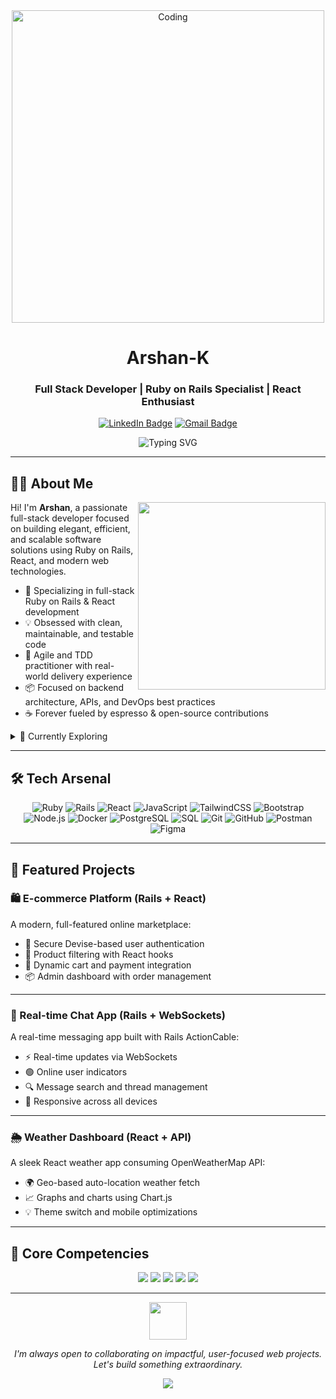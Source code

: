 <div align="center">
  <img src="https://media.giphy.com/media/qgQUggAC3Pfv687qPC/giphy.gif" alt="Coding" width="500">

  # Arshan-K
  ### Full Stack Developer | Ruby on Rails Specialist | React Enthusiast

  [![LinkedIn Badge](https://img.shields.io/badge/-LinkedIn-0077B5?style=for-the-badge&logo=Linkedin&logoColor=white&link=https://www.linkedin.com/in/arshan-khan-61a270294)](https://www.linkedin.com/in/arshan-khan-61a270294)
  [![Gmail Badge](https://img.shields.io/badge/-Gmail-D14836?style=for-the-badge&logo=Gmail&logoColor=white&link=mailto:arsh.kcode@gmail.com)](mailto:arsh.kcode@gmail.com)

  <img src="https://readme-typing-svg.herokuapp.com?font=Fira+Code&pause=1000&color=2E8B57&background=FFFFFF00&width=435&lines=Crafting+Clean+Scalable+Apps;Full+Stack+Engineering+Done+Right;Turning+Coffee+into+Code+Daily" alt="Typing SVG" />
</div>

---

## 👨‍💻 About Me

<img align="right" src="https://media.giphy.com/media/SWoSkN6DxTszqIKEqv/giphy.gif" width="300">

Hi! I'm **Arshan**, a passionate full-stack developer focused on building elegant, efficient, and scalable software solutions using Ruby on Rails, React, and modern web technologies.

- 🚀 Specializing in full-stack Ruby on Rails & React development
- 💡 Obsessed with clean, maintainable, and testable code
- 🔁 Agile and TDD practitioner with real-world delivery experience
- 📦 Focused on backend architecture, APIs, and DevOps best practices
- ☕ Forever fueled by espresso & open-source contributions

<details>
<summary>🌱 Currently Exploring</summary>

- Advanced ActiveRecord optimization patterns
- Scaling React apps with hooks and atomic state
- Integrating Docker-based CI/CD pipelines
- Designing PostgreSQL schemas for performance
</details>

---

## 🛠 Tech Arsenal

<div align="center">

![Ruby](https://img.shields.io/badge/ruby-%23CC342D.svg?style=for-the-badge&logo=ruby&logoColor=white)
![Rails](https://img.shields.io/badge/rails-%23CC0000.svg?style=for-the-badge&logo=ruby-on-rails&logoColor=white)
![React](https://img.shields.io/badge/react-%2320232a.svg?style=for-the-badge&logo=react&logoColor=%2361DAFB)
![JavaScript](https://img.shields.io/badge/javascript-%23323330.svg?style=for-the-badge&logo=javascript&logoColor=%23F7DF1E)
![TailwindCSS](https://img.shields.io/badge/tailwindcss-%2338B2AC.svg?style=for-the-badge&logo=tailwind-css&logoColor=white)
![Bootstrap](https://img.shields.io/badge/bootstrap-%237952B3.svg?style=for-the-badge&logo=bootstrap&logoColor=white)
![Node.js](https://img.shields.io/badge/node.js-%23339933.svg?style=for-the-badge&logo=node.js&logoColor=white)
![Docker](https://img.shields.io/badge/docker-%232496ED.svg?style=for-the-badge&logo=docker&logoColor=white)
![PostgreSQL](https://img.shields.io/badge/postgresql-%23316192.svg?style=for-the-badge&logo=postgresql&logoColor=white)
![SQL](https://img.shields.io/badge/sql-%2300f.svg?style=for-the-badge&logo=sqlite&logoColor=white)
![Git](https://img.shields.io/badge/git-%23F05033.svg?style=for-the-badge&logo=git&logoColor=white)
![GitHub](https://img.shields.io/badge/github-%23181717.svg?style=for-the-badge&logo=github&logoColor=white)
![Postman](https://img.shields.io/badge/postman-%23FF6C37.svg?style=for-the-badge&logo=postman&logoColor=white)
![Figma](https://img.shields.io/badge/figma-%23000000.svg?style=for-the-badge&logo=figma&logoColor=white)

</div>

---

## 🌟 Featured Projects

### 🛍️ E-commerce Platform (Rails + React)

A modern, full-featured online marketplace:

- 🔐 Secure Devise-based user authentication
- 🔎 Product filtering with React hooks
- 🛒 Dynamic cart and payment integration
- 📦 Admin dashboard with order management

---

### 💬 Real-time Chat App (Rails + WebSockets)

A real-time messaging app built with Rails ActionCable:

- ⚡ Real-time updates via WebSockets
- 🟢 Online user indicators
- 🔍 Message search and thread management
- 📱 Responsive across all devices

---

### 🌦 Weather Dashboard (React + API)

A sleek React weather app consuming OpenWeatherMap API:

- 🌍 Geo-based auto-location weather fetch
- 📈 Graphs and charts using Chart.js
- 💡 Theme switch and mobile optimizations

---

## 💼 Core Competencies

<div align="center">

![](https://img.shields.io/badge/Full%20Stack%20Development-brightgreen?style=for-the-badge)
![](https://img.shields.io/badge/API%20Design%20%26%20Integration-blue?style=for-the-badge)
![](https://img.shields.io/badge/Database%20Architecture-purple?style=for-the-badge)
![](https://img.shields.io/badge/CI%2FCD%20Pipelines-orange?style=for-the-badge)
![](https://img.shields.io/badge/Agile%20Workflows-blueviolet?style=for-the-badge)

</div>

---

<div align="center">
  <img src="https://media.giphy.com/media/LnQjpWaON8nhr21vNW/giphy.gif" width="60"> 
  <p><em>I'm always open to collaborating on impactful, user-focused web projects. Let's build something extraordinary.</em></p>
  
  ![](https://visitor-badge.glitch.me/badge?page_id=Arshan-K.Arshan-K)
</div>
